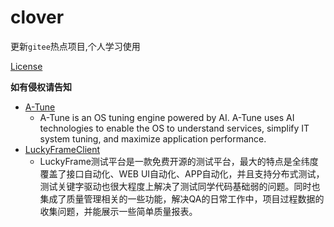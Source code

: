 # clover

更新`gitee`热点项目,个人学习使用

[License](./LICENSE)

**如有侵权请告知**

- [A-Tune](./gvp/openeuler/A-Tune/)
  - A-Tune is an OS tuning engine powered by AI. A-Tune uses AI technologies to enable the OS to understand services, simplify IT system tuning, and maximize application performance.
- [LuckyFrameClient](./gvp/seagull1985/LuckyFrameClient/)
  - LuckyFrame测试平台是一款免费开源的测试平台，最大的特点是全纬度覆盖了接口自动化、WEB UI自动化、APP自动化，并且支持分布式测试，测试关键字驱动也很大程度上解决了测试同学代码基础弱的问题。同时也集成了质量管理相关的一些功能，解决QA的日常工作中，项目过程数据的收集问题，并能展示一些简单质量报表。

